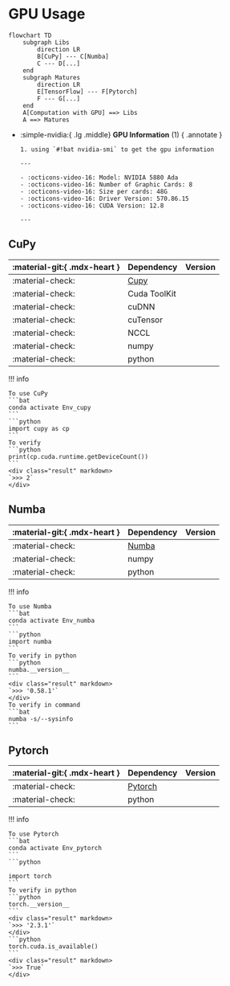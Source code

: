 # GPU Usage

```mermaid
flowchart TD
    subgraph Libs
        direction LR
        B[CuPy] --- C[Numba]
        C --- D[...]
    end
    subgraph Matures
        direction LR
        E[TensorFlow] --- F[Pytorch]
        F --- G[...]
    end
    A[Computation with GPU] ==> Libs
    A ==> Matures
```

<div class="grid cards" markdown>

- :simple-nvidia:{ .lg .middle} **GPU Information** (1)
  { .annotate }

      1. using `#!bat nvidia-smi` to get the gpu information

      ---

      - :octicons-video-16: Model: NVIDIA 5880 Ada
      - :octicons-video-16: Number of Graphic Cards: 8
      - :octicons-video-16: Size per cards: 48G
      - :octicons-video-16: Driver Version: 570.86.15
      - :octicons-video-16: CUDA Version: 12.8

      ---

  </div>

## CuPy

| :material-git:{ .mdx-heart } | Dependency                                         | Version                       |
| ---------------------------- | -------------------------------------------------- | ----------------------------- |
| :material-check:             | [Cupy](https://docs.cupy.dev/en/stable/index.html) | <!-- md:version 13.1.0 -->    |
| :material-check:             | Cuda ToolKit                                       | <!-- md:version 12.5.40 -->   |
| :material-check:             | cuDNN                                              | <!-- md:version 8.9.7.29 --> |
| :material-check:             | cuTensor                                           | <!-- md:version 2.0.1.2 -->   |
| :material-check:             | NCCL                                               | <!-- md:version 2.21.5.1 -->  |
| :material-check:             | numpy                                              | <!-- md:version 1.26.4 -->    |
| :material-check:             | python                                             | <!-- md:version 3.12.3 -->    |

!!! info

    To use CuPy
    ```bat
    conda activate Env_cupy
    ```
    ```python
    import cupy as cp
    ```
    To verify
    ```python
    print(cp.cuda.runtime.getDeviceCount())
    ```
    <div class="result" markdown>
    `>>> 2`
    </div>

## Numba

| :material-git:{ .mdx-heart } | Dependency                                                         | Version                    |
| ---------------------------- | ------------------------------------------------------------------ | -------------------------- |
| :material-check:             | [Numba](https://numba.pydata.org/numba-doc/latest/user/index.html) | <!-- md:version 0.59.1 --> |
| :material-check:             | numpy                                                              | <!-- md:version 1.26.4 --> |
| :material-check:             | python                                                             | <!-- md:version 3.12.3 --> |

!!! info

    To use Numba
    ```bat
    conda activate Env_numba
    ```
    ```python
    import numba
    ```
    To verify in python
    ```python
    numba.__version__
    ```
    <div class="result" markdown>
    `>>> '0.58.1'`
    </div>
    To verify in command
    ```bat
    numba -s/--sysinfo
    ```

## Pytorch

| :material-git:{ .mdx-heart } | Dependency                     | Version                        |
| ---------------------------- | ------------------------------ | ------------------------------ |
| :material-check:             | [Pytorch](https://pytorch.org) | <!-- md:version 2.3.1+cudaversion 12.5--> |
| :material-check:             | python                         | <!-- md:version 3.12.3 -->     |

!!! info

    To use Pytorch
    ```bat
    conda activate Env_pytorch
    ```
    ```python

    import torch
    ```
    To verify in python
    ```python
    torch.__version__
    ```
    <div class="result" markdown>
    `>>> '2.3.1'`
    </div>
    ```python
    torch.cuda.is_available()
    ```
    <div class="result" markdown>
    `>>> True`
    </div>
